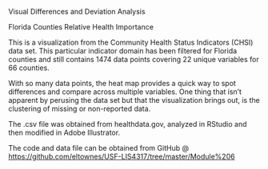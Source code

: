 Visual Differences and Deviation Analysis



Florida Counties Relative Health Importance

This is a visualization from the Community Health Status Indicators (CHSI) data set. This particular indicator domain has been filtered for Florida counties and still contains 1474 data points covering 22 unique variables for 66 counties.

With so many data points, the heat map provides a quick way to spot differences and compare across multiple variables. One thing that isn’t apparent by perusing the data set but that the visualization brings out, is the clustering of missing or non-reported data.

The .csv file was obtained from healthdata.gov, analyzed in RStudio and then modified in Adobe Illustrator.

The code and data file can be obtained from GitHub @ https://github.com/eltownes/USF-LIS4317/tree/master/Module%206

